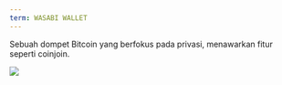 ```yaml
---
term: WASABI WALLET
---
```


Sebuah dompet Bitcoin yang berfokus pada privasi, menawarkan fitur seperti coinjoin.

![](../../dictionnaire/assets/48.png)